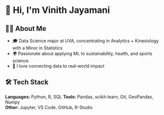 
# 👋 Hi, I'm Vinith Jayamani

## 🧑‍💻 About Me
- 🎓 Data Science major at UVA, concentrating in Analytics + Kinesiology with a Minor in Statistics
- 🌍 Passionate about applying ML to sustainability, health, and sports science
- 🔗 I love connecting data to real-world impact

## 🛠️ Tech Stack
**Languages:** Python, R, SQL
**Tools:** Pandas, scikit-learn, Git, GeoPandas, Numpy  
**Other:** Jupyter, VS Code, GitHub, R-Studio

